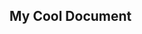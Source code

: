 <!-- GENERATED DOCUMENT DO NOT EDIT! -->
<!-- prettier-ignore-start -->
<!-- markdownlint-disable -->

## My Cool Document ##

<!-- markdownlint-restore -->
<!-- prettier-ignore-end -->
<!-- GENERATED DOCUMENT DO NOT EDIT! -->
